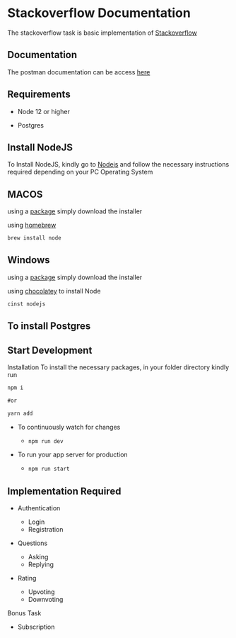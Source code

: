 # Stackoverflow Documentation

The stackoverflow task is basic implementation of [Stackoverflow](https://stackoverflow.com)

## Documentation
The postman documentation can be access [here](#)


## Requirements
* Node 12 or higher

* Postgres

## Install NodeJS
To Install NodeJS, kindly go to [Nodejs](https://nodejs.com) and follow the necessary instructions required depending on your PC Operating System

## MACOS
using a [package](https://nodejs.org/en/#download) simply download the installer

using [homebrew](https://github.com/Homebrew/legacy-homebrew)
```markdown
brew install node
```
## Windows
using a [package](https://nodejs.org/en/#download) simply download the installer

using [chocolatey](http://chocolatey.org/) to install Node
```markdown
cinst nodejs
```

## To install Postgres


## Start Development

Installation
To install the necessary packages, in your folder directory kindly run

```markdown
npm i

#or

yarn add
```


* To continuously watch for changes
    * ```markdown 
      npm run dev
      ```
      
* To run your app server for production
    * ```markdown
      npm run start
         ```

## Implementation Required
* Authentication
    * Login
    * Registration
    
* Questions 
    * Asking
    * Replying
    
* Rating
    * Upvoting
    * Downvoting
    
Bonus Task
* Subscription



